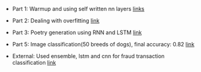 * Part 1: Warmup and using self written nn layers [links](https://github.com/ea-evdokimov/ml-labs/blob/master/lab2_DL_rnn_lstm_cnn/Lab2_DL_part1_warmup.ipynb)

* Part 2: Dealing with overfitting [link](https://github.com/ea-evdokimov/ml-labs/blob/master/lab2_DL_rnn_lstm_cnn/Lab2_DL_part2_overfitting.ipynb)

* Part 3: Poetry generation using RNN and LSTM [link](https://github.com/ea-evdokimov/ml-labs/blob/master/lab2_DL_rnn_lstm_cnn/Lab2_DL_part3_poetry.ipynb)

* Part 5: Image classification(50 breeds of dogs), final accuracy: 0.82 [link](https://github.com/ea-evdokimov/ml-labs/blob/master/lab2_DL_rnn_lstm_cnn/Lab2_DL_part5_optional.ipynb)

* External: Used ensemble, lstm and cnn for fraud transaction classification [link](https://www.kaggle.com/eaevdokimov/interpret-models)
